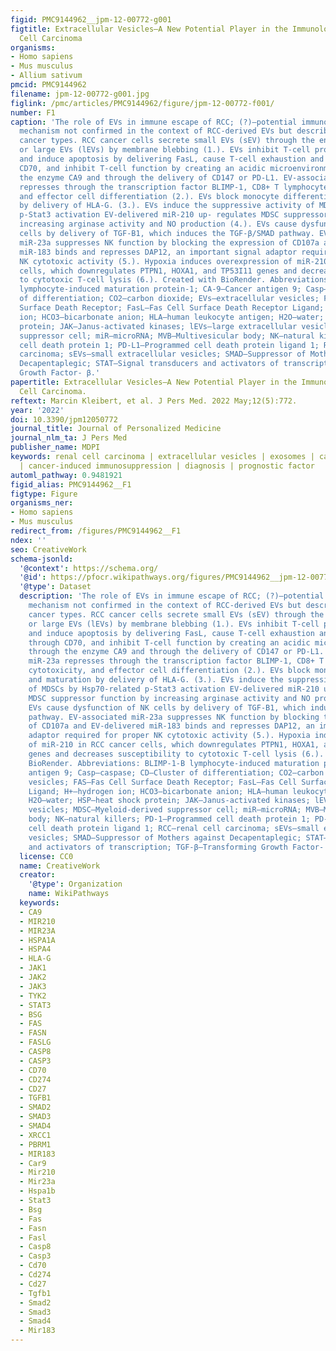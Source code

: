 ```yaml
---
figid: PMC9144962__jpm-12-00772-g001
figtitle: Extracellular Vesicles—A New Potential Player in the Immunology of Renal
  Cell Carcinoma
organisms:
- Homo sapiens
- Mus musculus
- Allium sativum
pmcid: PMC9144962
filename: jpm-12-00772-g001.jpg
figlink: /pmc/articles/PMC9144962/figure/jpm-12-00772-f001/
number: F1
caption: 'The role of EVs in immune escape of RCC; (?)—potential immunosuppressive
  mechanism not confirmed in the context of RCC-derived EVs but described in other
  cancer types. RCC cancer cells secrete small EVs (sEV) through the endocytic pathway
  or large EVs (lEVs) by membrane blebbing (1.). EVs inhibit T-cell proliferation
  and induce apoptosis by delivering FasL, cause T-cell exhaustion and apoptosis through
  CD70, and inhibit T-cell function by creating an acidic microenvironment through
  the enzyme CA9 and through the delivery of CD147 or PD-L1. EV-associated miR-23a
  represses through the transcription factor BLIMP-1, CD8+ T lymphocyte cytotoxicity,
  and effector cell differentiation (2.). EVs block monocyte differentiation and maturation
  by delivery of HLA-G. (3.). EVs induce the suppressive activity of MDSCs by Hsp70-related
  p-Stat3 activation EV-delivered miR-210 up- regulates MDSC suppressor function by
  increasing arginase activity and NO production (4.). EVs cause dysfunction of NK
  cells by delivery of TGF-B1, which induces the TGF-β/SMAD pathway. EV-associated
  miR-23a suppresses NK function by blocking the expression of CD107a and EV-delivered
  miR-183 binds and represses DAP12, an important signal adaptor required for proper
  NK cytotoxic activity (5.). Hypoxia induces overexpression of miR-210 in RCC cancer
  cells, which downregulates PTPN1, HOXA1, and TP53I11 genes and decreases susceptibility
  to cytotoxic T-cell lysis (6.). Created with BioRender. Abbreviations: BLIMP-1-B
  lymphocyte-induced maturation protein-1; CA-9—Cancer antigen 9; Casp—caspase; CD—Cluster
  of differentiation; CO2—carbon dioxide; EVs—extracellular vesicles; FAS—Fas Cell
  Surface Death Receptor; FasL—Fas Cell Surface Death Receptor Ligand; H+—hydrogen
  ion; HCO3—bicarbonate anion; HLA—human leukocyte antigen; H2O—water; HSP—heat shock
  protein; JAK—Janus-activated kinases; lEVs—large extracellular vesicles; MDSC—Myeloid-derived
  suppressor cell; miR—microRNA; MVB—Multivesicular body; NK—natural killers; PD-1—Programmed
  cell death protein 1; PD-L1—Programmed cell death protein ligand 1; RCC—renal cell
  carcinoma; sEVs—small extracellular vesicles; SMAD—Suppressor of Mothers against
  Decapentaplegic; STAT—Signal transducers and activators of transcription; TGF-β—Transforming
  Growth Factor- β.'
papertitle: Extracellular Vesicles—A New Potential Player in the Immunology of Renal
  Cell Carcinoma.
reftext: Marcin Kleibert, et al. J Pers Med. 2022 May;12(5):772.
year: '2022'
doi: 10.3390/jpm12050772
journal_title: Journal of Personalized Medicine
journal_nlm_ta: J Pers Med
publisher_name: MDPI
keywords: renal cell carcinoma | extracellular vesicles | exosomes | cancer immunology
  | cancer-induced immunosuppression | diagnosis | prognostic factor
automl_pathway: 0.9481921
figid_alias: PMC9144962__F1
figtype: Figure
organisms_ner:
- Homo sapiens
- Mus musculus
redirect_from: /figures/PMC9144962__F1
ndex: ''
seo: CreativeWork
schema-jsonld:
  '@context': https://schema.org/
  '@id': https://pfocr.wikipathways.org/figures/PMC9144962__jpm-12-00772-g001.html
  '@type': Dataset
  description: 'The role of EVs in immune escape of RCC; (?)—potential immunosuppressive
    mechanism not confirmed in the context of RCC-derived EVs but described in other
    cancer types. RCC cancer cells secrete small EVs (sEV) through the endocytic pathway
    or large EVs (lEVs) by membrane blebbing (1.). EVs inhibit T-cell proliferation
    and induce apoptosis by delivering FasL, cause T-cell exhaustion and apoptosis
    through CD70, and inhibit T-cell function by creating an acidic microenvironment
    through the enzyme CA9 and through the delivery of CD147 or PD-L1. EV-associated
    miR-23a represses through the transcription factor BLIMP-1, CD8+ T lymphocyte
    cytotoxicity, and effector cell differentiation (2.). EVs block monocyte differentiation
    and maturation by delivery of HLA-G. (3.). EVs induce the suppressive activity
    of MDSCs by Hsp70-related p-Stat3 activation EV-delivered miR-210 up- regulates
    MDSC suppressor function by increasing arginase activity and NO production (4.).
    EVs cause dysfunction of NK cells by delivery of TGF-B1, which induces the TGF-β/SMAD
    pathway. EV-associated miR-23a suppresses NK function by blocking the expression
    of CD107a and EV-delivered miR-183 binds and represses DAP12, an important signal
    adaptor required for proper NK cytotoxic activity (5.). Hypoxia induces overexpression
    of miR-210 in RCC cancer cells, which downregulates PTPN1, HOXA1, and TP53I11
    genes and decreases susceptibility to cytotoxic T-cell lysis (6.). Created with
    BioRender. Abbreviations: BLIMP-1-B lymphocyte-induced maturation protein-1; CA-9—Cancer
    antigen 9; Casp—caspase; CD—Cluster of differentiation; CO2—carbon dioxide; EVs—extracellular
    vesicles; FAS—Fas Cell Surface Death Receptor; FasL—Fas Cell Surface Death Receptor
    Ligand; H+—hydrogen ion; HCO3—bicarbonate anion; HLA—human leukocyte antigen;
    H2O—water; HSP—heat shock protein; JAK—Janus-activated kinases; lEVs—large extracellular
    vesicles; MDSC—Myeloid-derived suppressor cell; miR—microRNA; MVB—Multivesicular
    body; NK—natural killers; PD-1—Programmed cell death protein 1; PD-L1—Programmed
    cell death protein ligand 1; RCC—renal cell carcinoma; sEVs—small extracellular
    vesicles; SMAD—Suppressor of Mothers against Decapentaplegic; STAT—Signal transducers
    and activators of transcription; TGF-β—Transforming Growth Factor- β.'
  license: CC0
  name: CreativeWork
  creator:
    '@type': Organization
    name: WikiPathways
  keywords:
  - CA9
  - MIR210
  - MIR23A
  - HSPA1A
  - HSPA4
  - HLA-G
  - JAK1
  - JAK2
  - JAK3
  - TYK2
  - STAT3
  - BSG
  - FAS
  - FASN
  - FASLG
  - CASP8
  - CASP3
  - CD70
  - CD274
  - CD27
  - TGFB1
  - SMAD2
  - SMAD3
  - SMAD4
  - XRCC1
  - PBRM1
  - MIR183
  - Car9
  - Mir210
  - Mir23a
  - Hspa1b
  - Stat3
  - Bsg
  - Fas
  - Fasn
  - Fasl
  - Casp8
  - Casp3
  - Cd70
  - Cd274
  - Cd27
  - Tgfb1
  - Smad2
  - Smad3
  - Smad4
  - Mir183
---
```

